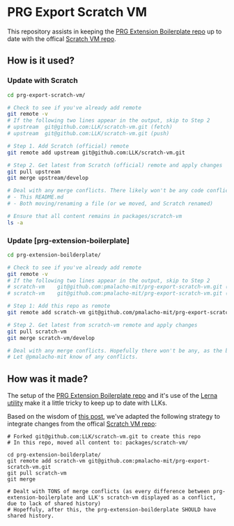 # PRG Export Scratch VM

This repository assists in keeping the [PRG Extension Boilerplate repo](https://github.com/mitmedialab/prg-extension-boilerplate) up to date with the offical [Scratch VM repo](https://github.com/LLK/scratch-vm).

## How is it used?

### Update with Scratch

```bash
cd prg-export-scratch-vm/

# Check to see if you've already add remote
git remote -v 
# If the following two lines appear in the output, skip to Step 2
# upstream	git@github.com:LLK/scratch-vm.git (fetch)
# upstream	git@github.com:LLK/scratch-vm.git (push)

# Step 1. Add Scratch (official) remote
git remote add upstream git@github.com:LLK/scratch-vm.git

# Step 2. Get latest from Scratch (official) remote and apply changes
git pull upstream
git merge upstream/develop

# Deal with any merge conflicts. There likely won't be any code conflicts, except for:
# - This README.md
# - Both moving/renaming a file (or we moved, and Scratch renamed)

# Ensure that all content remains in packages/scratch-vm
ls -a
```

### Update [prg-extension-boilerplate]
```bash
cd prg-extension-boilderplate/

# Check to see if you've already add remote
git remote -v 
# If the following two lines appear in the output, skip to Step 2
# scratch-vm	git@github.com:pmalacho-mit/prg-export-scratch-vm.git (fetch)
# scratch-vm	git@github.com:pmalacho-mit/prg-export-scratch-vm.git (push)

# Step 1: Add this repo as remote
git remote add scratch-vm git@github.com/pmalacho-mit/prg-export-scratch-vm

# Step 2. Get latest from scratch-vm remote and apply changes
git pull scratch-vm
git merge scratch-vm/develop

# Deal with any merge conflicts. Hopefully there won't be any, as the branches should have shared history.
# Let @pmalacho-mit know of any conflicts.
```

## How was it made? 

The setup of the [PRG Extension Boilerplate repo](https://github.com/mitmedialab/prg-extension-boilerplate) and it's use of the [Lerna utility](https://lerna.js.org/) make it a little tricky to keep up to date with LLKs.

Based on the wisdom of [this post](https://stackoverflow.com/questions/49930314/is-there-a-way-to-refresh-an-imported-repository-with-lerna), we've adapted the following strategy to integrate changes from the offical [Scratch VM repo](https://github.com/LLK/scratch-vm):

```
# Forked git@github.com:LLK/scratch-vm.git to create this repo
# In this repo, moved all content to: packages/scratch-vm/

cd prg-extension-boilderplate/
git remote add scratch-vm git@github.com:pmalacho-mit/prg-export-scratch-vm.git
git pull scratch-vm
git merge

# Dealt with TONS of merge conflicts (as every difference between prg-extension-boilerplate and LLK's scratch-vm displayed as a conflict, due to lack of shared history)
# Hopeffuly, after this, the prg-extension-boilderplate SHOULD have shared history.
```
